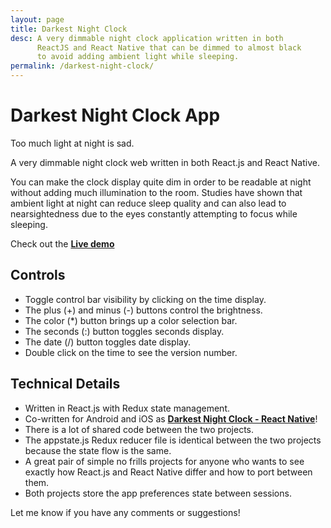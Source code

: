 ```yaml
---
layout: page
title: Darkest Night Clock
desc: A very dimmable night clock application written in both
      ReactJS and React Native that can be dimmed to almost black
      to avoid adding ambient light while sleeping.
permalink: /darkest-night-clock/
---
```


# Darkest Night Clock App

Too much light at night is sad.

A very dimmable night clock web written in both React.js and React Native.

You can make the clock display quite dim in order to be readable at night without adding much illumination to the room. Studies have shown that ambient light at night can reduce sleep quality and can also lead to nearsightedness due to the eyes constantly attempting to focus while sleeping.

Check out the __[Live demo](https://johngorman.io/darkest-night-clock/reactjs)__

## Controls

- Toggle control bar visibility by clicking on the time display.
- The plus (+) and minus (-) buttons control the brightness.
- The color (*) button brings up a color selection bar.
- The seconds (:) button toggles seconds display.
- The date (/) button toggles date display.
- Double click on the time to see the version number.

## Technical Details

- Written in React.js with Redux state management.
- Co-written for Android and iOS as __[Darkest Night Clock - React Native](https://github.com/jgorman/darkest-night-clock-react-native)__!
- There is a lot of shared code between the two projects.
- The appstate.js Redux reducer file is identical between the two projects because the state flow is the same.
- A great pair of simple no frills projects for anyone who wants to see exactly how React.js and React Native differ and how to port between them.
- Both projects store the app preferences state between sessions.

Let me know if you have any comments or suggestions!
